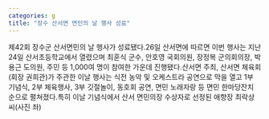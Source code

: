 ```yaml
---
categories: g
title: "장수 산서면 면민의 날 행사 성료"
---
```

제42회 장수군 산서면민의 날 행사가 성료됐다.26일 산서면에 따르면 이번 행사는 지난 24일 산서초등학교에서 열렸으며 최훈식 군수, 안호영 국회의원, 장정복 군의회의장, 박용근 도의원, 주민 등 1,000여 명이 참여한 가운데 진행됐다.산서면 주최, 산서면 체육회(회장 권희관)가 주관한 이날 행사는 식전 농악 및 오케스트라 공연으로 막을 열고 1부 기념식, 2부 체육행사, 3부 깃절놀이, 동호회 공연, 면민 노래자랑 등 면민 한마당잔치 순으로 펼쳐졌다.특히 이날 기념식에서 산서 면민의장 수상자로 선정된 애향장 최락상 씨(사진 좌)